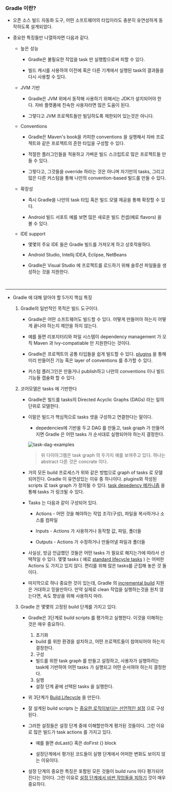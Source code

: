 ### Gradle 이란?

- 오픈 소스 빌드 자동화 도구, 어떤 소프트웨어의 타입이라도 충분히 유연성하게 동작하도록 설계되었다.

- 중요한 특징들만 나열하자면 다음과 같다.

  - 높은 성능

    - Gradle은 불필요한 작업을 task 만 실행함으로써 피할 수 있다.

    - 빌드 캐시를 사용하여 이전에 혹은 다른 기계에서 실행된 task의 결과들을 다시 사용할 수 있다.

  - JVM 기반

    - Gradle은 JVM 위에서 동작해 사용하기 위해서는 JDK가 설치되어야 한다. 자바 플랫폼에 친숙한 사용자라면 많은 도움이 된다.

    - 그렇다고 JVM 프로젝트들만 빌딩하도록 제한되어 있는것은 아니다.

  - Conventions

    - Gradle은 Maven's book을 카피한 conventions 을 실행해서 자바 프로젝트와 같은 프로젝트의 흔한 타입을 구성할 수 있다.

    - 적절한 플러그인들을 적용하고 가벼운 빌드 스크립트로 많은 프로젝트들 만들 수 있다.

    - 그렇다고, 그것들을 override 하라는 것은 아니며 자기만의 tasks, 그리고 많은 다른 커스텀을 통해 나만의 convention-based 빌드를 만들 수 있다.

  - 확장성

    - 즉시 Gradle을 나만의 task 타입 혹은 빌드 모델 제공을 통해 확장할 수 있다.

    - Android 빌드 서포트 예를 보면 많은 새로운 빌드 컨셉(예로 flavors) 을 볼 수 있다.

  - IDE support

    - 몇몇의 주요 IDE 들은 Gradle 빌드를 가져오게 하고 상호작용하다.

    - Android Studio, Intellij IDEA, Eclipse, NetBeans

    - Gradle은 Visual Studio 에 프로젝트를 로드하기 위해 솔루션 파일들을 생성하는 것을 지원한다.

<br>

---

- Gradle 에 대해 알아야 할 5가지 핵심 특징

  1. Gradle의 일반적인 목적은 빌드 도구이다.

     - Gradle은 어떤 소프트웨어도 빌드할 수 있다. 어떻게 만들어야 하는지 어떻게 끝나야 하는지 제안을 하지 않는다.

     - 예를 들면 리포지터리와 파일 시스템이 dependency management 가 오직 Maven 과 Ivy-compatiable 만 지원한다는 것이다.

     - Gradle은 프로젝트의 공통 타입들을 쉽게 빌드할 수 있다. [plugins](https://docs.gradle.org/current/userguide/plugins.html#plugins) 을 통해 미리 만들어진 기능 혹은 layer of conventions 를 추가할 수 있다.

     - 커스텀 플러그인은 만들거나 publish하고 나만의 conventions 이나 빌드 기능들 캡슐화 할 수 있다.

  2. 코어모델은 tasks 에 기반한다

     - Gradle은 빌드를 tasks의 Directed Acyclic Graphs (DAGs) 라는 일의 단위로 모델한다.

     - 이말은 빌드가 핵심적으로 tasks 셋을 구성하고 연결한다는 말이다.

       - depedencies에 기반을 두고 DAG 를 만들고, task graph 가 만들어지면 Gradle 은 어떤 tasks 가 순서대로 실행되어야 하는지 결정한다.

       ![task-dag-examples](https://user-images.githubusercontent.com/50399804/130358358-9af693b9-3bfa-4985-86b0-da1650890ae9.png)

       > 위 다이아그램은 task graph 의 두가지 예를 보여주고 있다. 하나는 abstract 다른 것은 concrate 이다.

     - 거의 모든 build 프로세스가 위와 같은 방법으로 graph of tasks 로 모델 되어진다. Gradle 이 유연성있는 이유 중 하나이다. plugins와 작성된 scripts 로 task graph 가 정의될 수 있다. [task depedency 메카니즘](https://docs.gradle.org/current/userguide/tutorial_using_tasks.html#sec:task_dependencies) 을 통해 tasks 가 링크될 수 있다.

     - Tasks 는 다음과 같이 구성되어 있다.

       - Actions - 어떤 것을 해야하는 작업 조각(구성), 파일을 복사하거나 소스를 컴파일

       - Inputs - Actions 가 사용하거나 동작할 값, 파일, 폴더들

       - Outputs - Actions 가 수정하거나 만들어낼 파일과 폴더들

     - 사실상, 방금 언급했던 것들은 어떤 tasks 가 필요로 해지는가에 따라서 선택적일 수 있다. 몇몇 tasks ( 예로 [standard lifecycle tasks](https://docs.gradle.org/current/userguide/base_plugin.html#sec:base_tasks) ) 는 어떠한 Actions 도 가지고 있지 않다. 편리를 위해 많은 tasks를 군집해 놓은 것 들이다.

     - 마지막으로 하나 중요한 것이 있는데, Gradle 의 [incremental build](https://docs.gradle.org/current/userguide/more_about_tasks.html#sec:up_to_date_checks) 지원은 거대하고 믿을만하다. 만약 실제로 clean 작업을 실행하는것을 원치 않는다면, 속도 향상을 위해 사용하지 마라.

  3. Gradle 은 몇몇의 고정된 build 단계를 가지고 있다.

     - Gradle은 3단계로 build scripts 를 평가하고 실행한다. 이것을 이해하는 것은 매우 중요하다.

       1. 초기화

       - build 를 위한 환경을 설치하고, 어떤 프로젝트들이 참여되어야 하는지 결정한다.

       2. 구성

       - 빌드를 위한 task graph 를 만들고 설정하고, 사용자가 실행하려는 task에 기반하여 어떤 tasks 가 실행되고 어떤 순서여야 하는지 결정한다.

       3. 실행

       - 설정 단계 끝에 선택된 tasks 을 실행한다.

     - 위 3단계가 [Build Lifecycle](https://docs.gradle.org/current/userguide/build_lifecycle.html#build_lifecycle) 을 만든다.

     - 잘 설계된 build scripts 는 [중요한 로직이보다는 선언적인 설정](https://docs.gradle.org/current/userguide/authoring_maintainable_build_scripts.html#sec:avoid_imperative_logic_in_scripts) 으로 구성된다.

     - 그러한 설정들은 설정 단계 중에 이해할만하게 평가된 것들이다. 그런 이유로 많은 빌드가 task actions 를 가지고 있다.

       - 예를 들면 doLast{} 혹은 doFirst {} block

       - 설정단계에서 평가된 코드들이 실행 단계에서 어떠한 변화도 보이지 않는 이유이다.

     - 설정 단계의 중요한 특징은 포함된 모든 것들이 build runs 마다 평가되어진다는 것이다. 그런 이유로 [설정 단계에서 비싼 작업들을 피하기](https://docs.gradle.org/current/userguide/authoring_maintainable_build_scripts.html#sec:minimize_logic_executed_configuration_phase) 것이 매우 중요하다.
